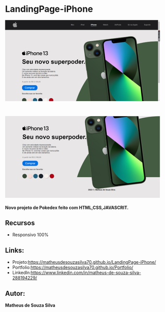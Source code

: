 # LandingPage-iPhone
![README.md](https://github.com/MatheusdeSouzaSilva70/LandingPage-iPhone/blob/main/img/img%20do%20projeto(2).png)

<br>

![README.md](https://github.com/MatheusdeSouzaSilva70/LandingPage-iPhone/blob/main/img/img%20do%20projeto(1).png)

#### Novo projeto de Pokedex feito com HTML,CSS,JAVASCRIT.

## Recursos
- Responsivo 100%

## Links:
- Projeto:https://matheusdesouzasilva70.github.io/LandingPage-iPhone/
- Portfolio:https://matheusdesouzasilva70.github.io/Portfolio/
- LinkedIn:https://www.linkedin.com/in/matheus-de-souza-silva-288194229/

## Autor:
**Matheus de Souza Silva**


